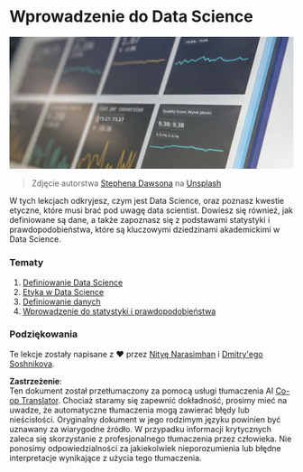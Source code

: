 <!--
CO_OP_TRANSLATOR_METADATA:
{
  "original_hash": "696a8474a01054281704cbfb09148949",
  "translation_date": "2025-08-24T21:15:18+00:00",
  "source_file": "1-Introduction/README.md",
  "language_code": "pl"
}
-->
# Wprowadzenie do Data Science

![dane w akcji](../../../translated_images/data.48e22bb7617d8d92188afbc4c48effb920ba79f5cebdc0652cd9f34bbbd90c18.pl.jpg)  
> Zdjęcie autorstwa <a href="https://unsplash.com/@dawson2406?utm_source=unsplash&utm_medium=referral&utm_content=creditCopyText">Stephena Dawsona</a> na <a href="https://unsplash.com/s/photos/data?utm_source=unsplash&utm_medium=referral&utm_content=creditCopyText">Unsplash</a>

W tych lekcjach odkryjesz, czym jest Data Science, oraz poznasz kwestie etyczne, które musi brać pod uwagę data scientist. Dowiesz się również, jak definiowane są dane, a także zapoznasz się z podstawami statystyki i prawdopodobieństwa, które są kluczowymi dziedzinami akademickimi w Data Science.

### Tematy

1. [Definiowanie Data Science](01-defining-data-science/README.md)  
2. [Etyka w Data Science](02-ethics/README.md)  
3. [Definiowanie danych](03-defining-data/README.md)  
4. [Wprowadzenie do statystyki i prawdopodobieństwa](04-stats-and-probability/README.md)  

### Podziękowania

Te lekcje zostały napisane z ❤️ przez [Nityę Narasimhan](https://twitter.com/nitya) i [Dmitry'ego Soshnikova](https://twitter.com/shwars).

**Zastrzeżenie**:  
Ten dokument został przetłumaczony za pomocą usługi tłumaczenia AI [Co-op Translator](https://github.com/Azure/co-op-translator). Chociaż staramy się zapewnić dokładność, prosimy mieć na uwadze, że automatyczne tłumaczenia mogą zawierać błędy lub nieścisłości. Oryginalny dokument w jego rodzimym języku powinien być uznawany za wiarygodne źródło. W przypadku informacji krytycznych zaleca się skorzystanie z profesjonalnego tłumaczenia przez człowieka. Nie ponosimy odpowiedzialności za jakiekolwiek nieporozumienia lub błędne interpretacje wynikające z użycia tego tłumaczenia.